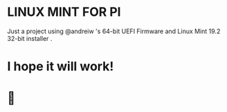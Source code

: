 # LINUX MINT FOR PI
Just a project using @andreiw 's 64-bit UEFI Firmware and Linux Mint 19.2 32-bit installer .
# I hope it will work!
# 🤞
